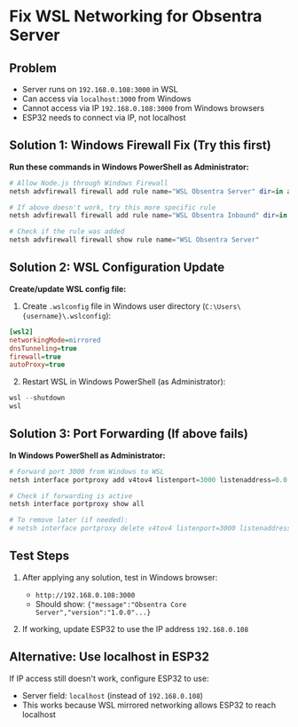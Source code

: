 # Fix WSL Networking for Obsentra Server

## Problem
- Server runs on `192.168.0.108:3000` in WSL
- Can access via `localhost:3000` from Windows
- Cannot access via IP `192.168.0.108:3000` from Windows browsers
- ESP32 needs to connect via IP, not localhost

## Solution 1: Windows Firewall Fix (Try this first)

**Run these commands in Windows PowerShell as Administrator:**

```powershell
# Allow Node.js through Windows Firewall
netsh advfirewall firewall add rule name="WSL Obsentra Server" dir=in action=allow protocol=TCP localport=3000 profile=any

# If above doesn't work, try this more specific rule
netsh advfirewall firewall add rule name="WSL Obsentra Inbound" dir=in action=allow protocol=TCP localport=3000 remoteip=192.168.0.0/24 profile=any

# Check if the rule was added
netsh advfirewall firewall show rule name="WSL Obsentra Server"
```

## Solution 2: WSL Configuration Update

**Create/update WSL config file:**

1. Create `.wslconfig` file in Windows user directory (`C:\Users\{username}\.wslconfig`):

```ini
[wsl2]
networkingMode=mirrored
dnsTunneling=true
firewall=true
autoProxy=true
```

2. Restart WSL in Windows PowerShell (as Administrator):
```powershell
wsl --shutdown
wsl
```

## Solution 3: Port Forwarding (If above fails)

**In Windows PowerShell as Administrator:**

```powershell
# Forward port 3000 from Windows to WSL
netsh interface portproxy add v4tov4 listenport=3000 listenaddress=0.0.0.0 connectport=3000 connectaddress=192.168.0.108

# Check if forwarding is active
netsh interface portproxy show all

# To remove later (if needed):
# netsh interface portproxy delete v4tov4 listenport=3000 listenaddress=0.0.0.0
```

## Test Steps

1. After applying any solution, test in Windows browser:
   - `http://192.168.0.108:3000`
   - Should show: `{"message":"Obsentra Core Server","version":"1.0.0"...}`

2. If working, update ESP32 to use the IP address `192.168.0.108`

## Alternative: Use localhost in ESP32

If IP access still doesn't work, configure ESP32 to use:
- Server field: `localhost` (instead of `192.168.0.108`)
- This works because WSL mirrored networking allows ESP32 to reach localhost

